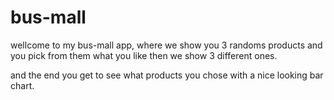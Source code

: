 # bus-mall

wellcome to my bus-mall app, where we show you 3 randoms products
and you pick from them what you like then we show 3 different ones.

and the end you get to see what products you chose with a nice looking bar chart.
